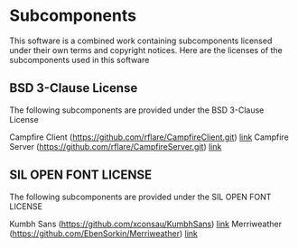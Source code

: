 # Subcomponents

This software is a combined work containing
subcomponents licensed under their own terms and 
copyright notices. Here are the licenses of
the subcomponents used in this software


## BSD 3-Clause License

The following subcomponents are provided under the BSD 3-Clause License 

Campfire Client (https://github.com/rflare/CampfireClient.git) [link](./licenses/LICENSE-bigrusclient.txt)
Campfire Server (https://github.com/rflare/CampfireServer.git) [link](./licenses/LICENSE-bigrusserver.txt)


## SIL OPEN FONT LICENSE

The following subcomponents are provided under the SIL OPEN FONT LICENSE

Kumbh Sans (https://github.com/xconsau/KumbhSans) [link](./licenses/LICENSE-kumbhsans.txt)
Merriweather (https://github.com/EbenSorkin/Merriweather) [link](./licenses/LICENSE-merriweather.txt)

